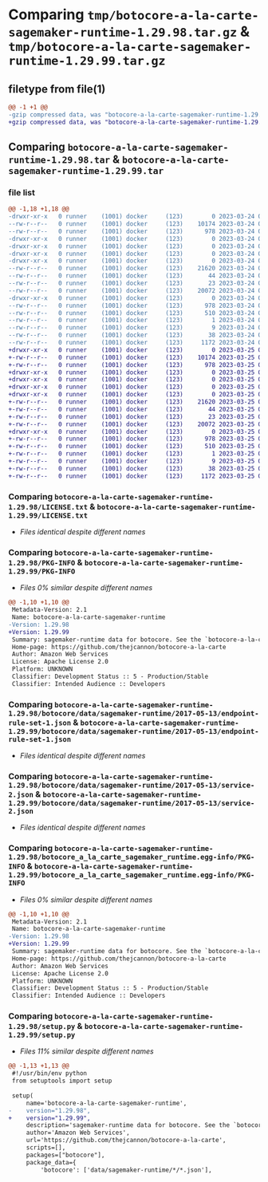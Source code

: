 # Comparing `tmp/botocore-a-la-carte-sagemaker-runtime-1.29.98.tar.gz` & `tmp/botocore-a-la-carte-sagemaker-runtime-1.29.99.tar.gz`

## filetype from file(1)

```diff
@@ -1 +1 @@
-gzip compressed data, was "botocore-a-la-carte-sagemaker-runtime-1.29.98.tar", last modified: Fri Mar 24 01:24:43 2023, max compression
+gzip compressed data, was "botocore-a-la-carte-sagemaker-runtime-1.29.99.tar", last modified: Sat Mar 25 01:23:12 2023, max compression
```

## Comparing `botocore-a-la-carte-sagemaker-runtime-1.29.98.tar` & `botocore-a-la-carte-sagemaker-runtime-1.29.99.tar`

### file list

```diff
@@ -1,18 +1,18 @@
-drwxr-xr-x   0 runner    (1001) docker     (123)        0 2023-03-24 01:24:43.418173 botocore-a-la-carte-sagemaker-runtime-1.29.98/
--rw-r--r--   0 runner    (1001) docker     (123)    10174 2023-03-24 01:24:43.000000 botocore-a-la-carte-sagemaker-runtime-1.29.98/LICENSE.txt
--rw-r--r--   0 runner    (1001) docker     (123)      978 2023-03-24 01:24:43.418173 botocore-a-la-carte-sagemaker-runtime-1.29.98/PKG-INFO
-drwxr-xr-x   0 runner    (1001) docker     (123)        0 2023-03-24 01:24:43.418173 botocore-a-la-carte-sagemaker-runtime-1.29.98/botocore/
-drwxr-xr-x   0 runner    (1001) docker     (123)        0 2023-03-24 01:24:43.418173 botocore-a-la-carte-sagemaker-runtime-1.29.98/botocore/data/
-drwxr-xr-x   0 runner    (1001) docker     (123)        0 2023-03-24 01:24:43.418173 botocore-a-la-carte-sagemaker-runtime-1.29.98/botocore/data/sagemaker-runtime/
-drwxr-xr-x   0 runner    (1001) docker     (123)        0 2023-03-24 01:24:43.418173 botocore-a-la-carte-sagemaker-runtime-1.29.98/botocore/data/sagemaker-runtime/2017-05-13/
--rw-r--r--   0 runner    (1001) docker     (123)    21620 2023-03-24 01:23:57.000000 botocore-a-la-carte-sagemaker-runtime-1.29.98/botocore/data/sagemaker-runtime/2017-05-13/endpoint-rule-set-1.json
--rw-r--r--   0 runner    (1001) docker     (123)       44 2023-03-24 01:23:57.000000 botocore-a-la-carte-sagemaker-runtime-1.29.98/botocore/data/sagemaker-runtime/2017-05-13/examples-1.json
--rw-r--r--   0 runner    (1001) docker     (123)       23 2023-03-24 01:23:57.000000 botocore-a-la-carte-sagemaker-runtime-1.29.98/botocore/data/sagemaker-runtime/2017-05-13/paginators-1.json
--rw-r--r--   0 runner    (1001) docker     (123)    20072 2023-03-24 01:23:57.000000 botocore-a-la-carte-sagemaker-runtime-1.29.98/botocore/data/sagemaker-runtime/2017-05-13/service-2.json
-drwxr-xr-x   0 runner    (1001) docker     (123)        0 2023-03-24 01:24:43.418173 botocore-a-la-carte-sagemaker-runtime-1.29.98/botocore_a_la_carte_sagemaker_runtime.egg-info/
--rw-r--r--   0 runner    (1001) docker     (123)      978 2023-03-24 01:24:43.000000 botocore-a-la-carte-sagemaker-runtime-1.29.98/botocore_a_la_carte_sagemaker_runtime.egg-info/PKG-INFO
--rw-r--r--   0 runner    (1001) docker     (123)      510 2023-03-24 01:24:43.000000 botocore-a-la-carte-sagemaker-runtime-1.29.98/botocore_a_la_carte_sagemaker_runtime.egg-info/SOURCES.txt
--rw-r--r--   0 runner    (1001) docker     (123)        1 2023-03-24 01:24:43.000000 botocore-a-la-carte-sagemaker-runtime-1.29.98/botocore_a_la_carte_sagemaker_runtime.egg-info/dependency_links.txt
--rw-r--r--   0 runner    (1001) docker     (123)        9 2023-03-24 01:24:43.000000 botocore-a-la-carte-sagemaker-runtime-1.29.98/botocore_a_la_carte_sagemaker_runtime.egg-info/top_level.txt
--rw-r--r--   0 runner    (1001) docker     (123)       38 2023-03-24 01:24:43.418173 botocore-a-la-carte-sagemaker-runtime-1.29.98/setup.cfg
--rw-r--r--   0 runner    (1001) docker     (123)     1172 2023-03-24 01:24:43.000000 botocore-a-la-carte-sagemaker-runtime-1.29.98/setup.py
+drwxr-xr-x   0 runner    (1001) docker     (123)        0 2023-03-25 01:23:12.657240 botocore-a-la-carte-sagemaker-runtime-1.29.99/
+-rw-r--r--   0 runner    (1001) docker     (123)    10174 2023-03-25 01:23:12.000000 botocore-a-la-carte-sagemaker-runtime-1.29.99/LICENSE.txt
+-rw-r--r--   0 runner    (1001) docker     (123)      978 2023-03-25 01:23:12.657240 botocore-a-la-carte-sagemaker-runtime-1.29.99/PKG-INFO
+drwxr-xr-x   0 runner    (1001) docker     (123)        0 2023-03-25 01:23:12.653240 botocore-a-la-carte-sagemaker-runtime-1.29.99/botocore/
+drwxr-xr-x   0 runner    (1001) docker     (123)        0 2023-03-25 01:23:12.653240 botocore-a-la-carte-sagemaker-runtime-1.29.99/botocore/data/
+drwxr-xr-x   0 runner    (1001) docker     (123)        0 2023-03-25 01:23:12.653240 botocore-a-la-carte-sagemaker-runtime-1.29.99/botocore/data/sagemaker-runtime/
+drwxr-xr-x   0 runner    (1001) docker     (123)        0 2023-03-25 01:23:12.653240 botocore-a-la-carte-sagemaker-runtime-1.29.99/botocore/data/sagemaker-runtime/2017-05-13/
+-rw-r--r--   0 runner    (1001) docker     (123)    21620 2023-03-25 01:22:12.000000 botocore-a-la-carte-sagemaker-runtime-1.29.99/botocore/data/sagemaker-runtime/2017-05-13/endpoint-rule-set-1.json
+-rw-r--r--   0 runner    (1001) docker     (123)       44 2023-03-25 01:22:12.000000 botocore-a-la-carte-sagemaker-runtime-1.29.99/botocore/data/sagemaker-runtime/2017-05-13/examples-1.json
+-rw-r--r--   0 runner    (1001) docker     (123)       23 2023-03-25 01:22:12.000000 botocore-a-la-carte-sagemaker-runtime-1.29.99/botocore/data/sagemaker-runtime/2017-05-13/paginators-1.json
+-rw-r--r--   0 runner    (1001) docker     (123)    20072 2023-03-25 01:22:12.000000 botocore-a-la-carte-sagemaker-runtime-1.29.99/botocore/data/sagemaker-runtime/2017-05-13/service-2.json
+drwxr-xr-x   0 runner    (1001) docker     (123)        0 2023-03-25 01:23:12.657240 botocore-a-la-carte-sagemaker-runtime-1.29.99/botocore_a_la_carte_sagemaker_runtime.egg-info/
+-rw-r--r--   0 runner    (1001) docker     (123)      978 2023-03-25 01:23:12.000000 botocore-a-la-carte-sagemaker-runtime-1.29.99/botocore_a_la_carte_sagemaker_runtime.egg-info/PKG-INFO
+-rw-r--r--   0 runner    (1001) docker     (123)      510 2023-03-25 01:23:12.000000 botocore-a-la-carte-sagemaker-runtime-1.29.99/botocore_a_la_carte_sagemaker_runtime.egg-info/SOURCES.txt
+-rw-r--r--   0 runner    (1001) docker     (123)        1 2023-03-25 01:23:12.000000 botocore-a-la-carte-sagemaker-runtime-1.29.99/botocore_a_la_carte_sagemaker_runtime.egg-info/dependency_links.txt
+-rw-r--r--   0 runner    (1001) docker     (123)        9 2023-03-25 01:23:12.000000 botocore-a-la-carte-sagemaker-runtime-1.29.99/botocore_a_la_carte_sagemaker_runtime.egg-info/top_level.txt
+-rw-r--r--   0 runner    (1001) docker     (123)       38 2023-03-25 01:23:12.657240 botocore-a-la-carte-sagemaker-runtime-1.29.99/setup.cfg
+-rw-r--r--   0 runner    (1001) docker     (123)     1172 2023-03-25 01:23:12.000000 botocore-a-la-carte-sagemaker-runtime-1.29.99/setup.py
```

### Comparing `botocore-a-la-carte-sagemaker-runtime-1.29.98/LICENSE.txt` & `botocore-a-la-carte-sagemaker-runtime-1.29.99/LICENSE.txt`

 * *Files identical despite different names*

### Comparing `botocore-a-la-carte-sagemaker-runtime-1.29.98/PKG-INFO` & `botocore-a-la-carte-sagemaker-runtime-1.29.99/PKG-INFO`

 * *Files 0% similar despite different names*

```diff
@@ -1,10 +1,10 @@
 Metadata-Version: 2.1
 Name: botocore-a-la-carte-sagemaker-runtime
-Version: 1.29.98
+Version: 1.29.99
 Summary: sagemaker-runtime data for botocore. See the `botocore-a-la-carte` package for more info.
 Home-page: https://github.com/thejcannon/botocore-a-la-carte
 Author: Amazon Web Services
 License: Apache License 2.0
 Platform: UNKNOWN
 Classifier: Development Status :: 5 - Production/Stable
 Classifier: Intended Audience :: Developers
```

### Comparing `botocore-a-la-carte-sagemaker-runtime-1.29.98/botocore/data/sagemaker-runtime/2017-05-13/endpoint-rule-set-1.json` & `botocore-a-la-carte-sagemaker-runtime-1.29.99/botocore/data/sagemaker-runtime/2017-05-13/endpoint-rule-set-1.json`

 * *Files identical despite different names*

### Comparing `botocore-a-la-carte-sagemaker-runtime-1.29.98/botocore/data/sagemaker-runtime/2017-05-13/service-2.json` & `botocore-a-la-carte-sagemaker-runtime-1.29.99/botocore/data/sagemaker-runtime/2017-05-13/service-2.json`

 * *Files identical despite different names*

### Comparing `botocore-a-la-carte-sagemaker-runtime-1.29.98/botocore_a_la_carte_sagemaker_runtime.egg-info/PKG-INFO` & `botocore-a-la-carte-sagemaker-runtime-1.29.99/botocore_a_la_carte_sagemaker_runtime.egg-info/PKG-INFO`

 * *Files 0% similar despite different names*

```diff
@@ -1,10 +1,10 @@
 Metadata-Version: 2.1
 Name: botocore-a-la-carte-sagemaker-runtime
-Version: 1.29.98
+Version: 1.29.99
 Summary: sagemaker-runtime data for botocore. See the `botocore-a-la-carte` package for more info.
 Home-page: https://github.com/thejcannon/botocore-a-la-carte
 Author: Amazon Web Services
 License: Apache License 2.0
 Platform: UNKNOWN
 Classifier: Development Status :: 5 - Production/Stable
 Classifier: Intended Audience :: Developers
```

### Comparing `botocore-a-la-carte-sagemaker-runtime-1.29.98/setup.py` & `botocore-a-la-carte-sagemaker-runtime-1.29.99/setup.py`

 * *Files 11% similar despite different names*

```diff
@@ -1,13 +1,13 @@
 #!/usr/bin/env python
 from setuptools import setup
 
 setup(
     name='botocore-a-la-carte-sagemaker-runtime',
-    version="1.29.98",
+    version="1.29.99",
     description='sagemaker-runtime data for botocore. See the `botocore-a-la-carte` package for more info.',
     author='Amazon Web Services',
     url='https://github.com/thejcannon/botocore-a-la-carte',
     scripts=[],
     packages=["botocore"],
     package_data={
         'botocore': ['data/sagemaker-runtime/*/*.json'],
```

